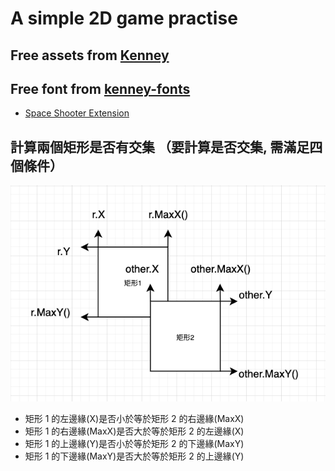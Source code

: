 # A simple 2D game practise

## Free assets from [Kenney](https://kenney.nl/assets)

## Free font from [kenney-fonts](https://www.kenney.nl/assets/kenney-fonts)

- [Space Shooter Extension](https://kenney.nl/assets/space-shooter-extension)

## 計算兩個矩形是否有交集 （要計算是否交集, 需滿足四個條件）

![](docs/images/rect_intersects.png)

- 矩形 1 的左邊緣(X)是否小於等於矩形 2 的右邊緣(MaxX)
- 矩形 1 的右邊緣(MaxX)是否大於等於矩形 2 的左邊緣(X)
- 矩形 1 的上邊緣(Y)是否小於等於矩形 2 的下邊緣(MaxY)
- 矩形 1 的下邊緣(MaxY)是否大於等於矩形 2 的上邊緣(Y)
